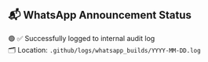 ## 📬 WhatsApp Announcement Status

🟢 ✅ Successfully logged to internal audit log  
🗂️ Location: `.github/logs/whatsapp_builds/YYYY-MM-DD.log`


